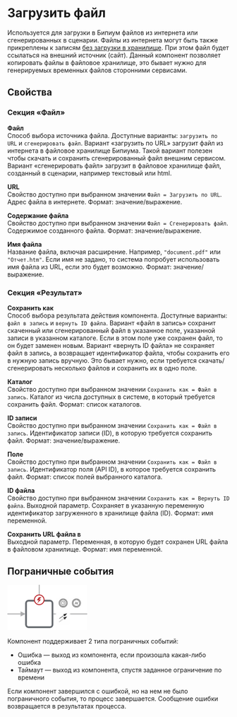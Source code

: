 # Загрузить файл

Используется для загрузки в Бипиум файлов из интернета или сгенерированных в сценарии. Файлы из интернета могут быть также прикреплены к записям [без загрузки в хранилище](../../../../processes/components/edit-record.md#sintaksis-ukazaniya-znacheniya-polei). При этом файл будет ссылаться на внешний источник (сайт). Данный компонент позволяет копировать файлы в файловое хранилище, это бывает нужно для генерируемых временных файлов сторонними сервисами.

## Свойства

### Секция **«**&#x424;ай&#x43B;**»**

**Файл**\
Способ выбора источника файла. Доступные варианты: `загрузить по URL` и `сгенерировать файл`. Вариант «загрузить по URL» загрузит файл из интернета в файловое хранилище Бипиума. Такой вариант полезен чтобы скачать и сохранить сгенерированный файл внешним сервисом. Вариант «сгенерировать файл» загрузит в файловое хранилище файл, созданный в сценарии, например текстовый или html.

**URL**\
Свойство доступно при выбранном значении `Файл = Загрузить по URL`. Адрес файла в интернете. Формат: значение/выражение.

**Содержание файла**\
Свойство доступно при выбранном значении `Файл = Сгенерировать файл`. Содержимое созданного файла. Формат: значение/выражение.

**Имя файла**\
Название файла, включая расширение. Например, `"document.pdf"` или `"Отчет.htm"`. Если имя не задано, то система попробует использовать имя файла из URL, если это будет возможно. Формат: значение/выражение.

### Секция **«Результат»**

**Сохранить как**\
Способ выбора результата действия компонента. Доступные варианты: `файл в запись` и `вернуть ID файла`. Вариант «файл в запись» сохранит скаченный или сгенерированный файл в указанное поле, указанной записи в указанном каталоге. Если в этом поле уже сохранен файл, то он будет заменен новым. Вариант «вернуть ID файла» не сохраняет файл в запись, а возвращает идентификатор файла, чтобы сохранить его в нужную запись вручную. Это бывает нужно, если требуется скачать/сгенерировать несколько файлов и сохранить их в одно поле.

**Каталог**\
Свойство доступно при выбранном значении `Сохранить как = Файл в запись`. Каталог из числа доступных  в системе, в который требуется сохранить файл. Формат: список каталогов.

**ID записи**\
Свойство доступно при выбранном значении `Сохранить как = Файл в запись`. Идентификатор записи (ID), в которую требуется сохранить файл. Формат: значение/выражение.

**Поле**\
Свойство доступно при выбранном значении `Сохранить как = Файл в запись`. Идентификатор поля (API ID), в которое требуется сохранить файл. Формат: список полей выбранного каталога.

**ID файла**\
Свойство доступно при выбранном значении `Сохранить как = Вернуть ID файла`. Выходной параметр. Сохраняет в указанную переменную идентификатор загруженного в хранилище файла (ID). Формат: имя переменной.

**Сохранить URL файла в**\
Выходной параметр. Переменная, в которую будет сохранен URL файла в файловом хранилище. Формат: имя переменной.

## Пограничные события

![](../../../../.gitbook/assets/boundary_any.png)

Компонент поддерживает 2 типа пограничных событий:

* Ошибка — выход из компонента, если произошла какая-либо ошибка
* Таймаут — выход из компонента, спустя заданное ограничение по времени

Если компонент завершился с ошибкой, но на нем не было пограничного события, то процесс завершается. Сообщение ошибки возвращается в результатах процесса.
